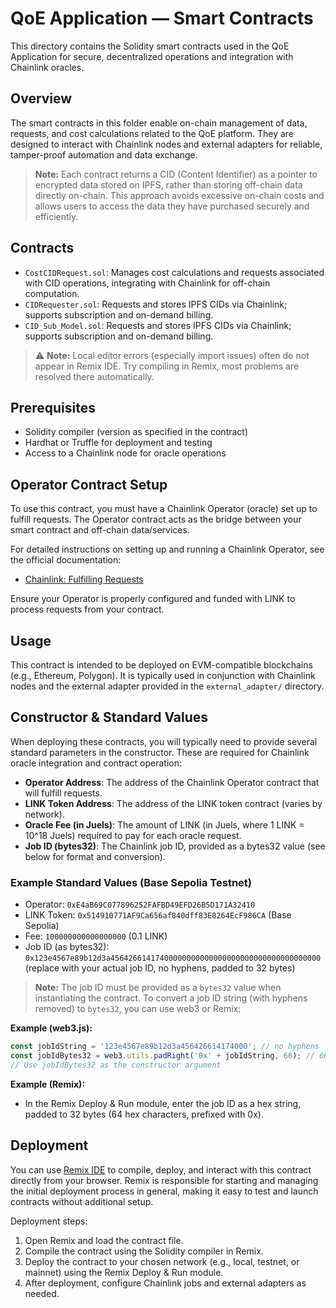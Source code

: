 # QoE Application — Smart Contracts

This directory contains the Solidity smart contracts used in the QoE Application for secure, decentralized operations and integration with Chainlink oracles.

## Overview

The smart contracts in this folder enable on-chain management of data, requests, and cost calculations related to the QoE platform. They are designed to interact with Chainlink nodes and external adapters for reliable, tamper-proof automation and data exchange.

> **Note:** Each contract returns a CID (Content Identifier) as a pointer to encrypted data stored on IPFS, rather than storing off-chain data directly on-chain. This approach avoids excessive on-chain costs and allows users to access the data they have purchased securely and efficiently.

## Contracts

- `CostCIDRequest.sol`: Manages cost calculations and requests associated with CID operations, integrating with Chainlink for off-chain computation.
- `CIDRequester.sol`: Requests and stores IPFS CIDs via Chainlink; supports subscription and on-demand billing.
- `CID_Sub_Model.sol`: Requests and stores IPFS CIDs via Chainlink; supports subscription and on-demand billing.

> ⚠️ **Note:** Local editor errors (especially import issues) often do not appear in Remix IDE. Try compiling in Remix, most problems are resolved there automatically.

## Prerequisites

- Solidity compiler (version as specified in the contract)
- Hardhat or Truffle for deployment and testing
- Access to a Chainlink node for oracle operations

## Operator Contract Setup

To use this contract, you must have a Chainlink Operator (oracle) set up to fulfill requests. The Operator contract acts as the bridge between your smart contract and off-chain data/services.

For detailed instructions on setting up and running a Chainlink Operator, see the official documentation:

- [Chainlink: Fulfilling Requests](https://docs.chain.link/chainlink-nodes/v1/fulfilling-requests)

Ensure your Operator is properly configured and funded with LINK to process requests from your contract.

## Usage

This contract is intended to be deployed on EVM-compatible blockchains (e.g., Ethereum, Polygon). It is typically used in conjunction with Chainlink nodes and the external adapter provided in the `external_adapter/` directory.

## Constructor & Standard Values

When deploying these contracts, you will typically need to provide several standard parameters in the constructor. These are required for Chainlink oracle integration and contract operation:

- **Operator Address**: The address of the Chainlink Operator contract that will fulfill requests.
- **LINK Token Address**: The address of the LINK token contract (varies by network).
- **Oracle Fee (in Juels)**: The amount of LINK (in Juels, where 1 LINK = 10^18 Juels) required to pay for each oracle request.
- **Job ID (bytes32)**: The Chainlink job ID, provided as a bytes32 value (see below for format and conversion).

### Example Standard Values (Base Sepolia Testnet)

- Operator: `0xE4aB69C077896252FAFBD49EFD26B5D171A32410`
- LINK Token: `0x514910771AF9Ca656af840dff83E8264EcF986CA` (Base Sepolia)
- Fee: `100000000000000000` (0.1 LINK)
- Job ID (as bytes32): `0x123e4567e89b12d3a45642661417400000000000000000000000000000000000` (replace with your actual job ID, no hyphens, padded to 32 bytes)

> **Note:** The job ID must be provided as a `bytes32` value when instantiating the contract. To convert a job ID string (with hyphens removed) to `bytes32`, you can use web3 or Remix:

**Example (web3.js):**

```js
const jobIdString = '123e4567e89b12d3a456426614174000'; // no hyphens
const jobIdBytes32 = web3.utils.padRight('0x' + jobIdString, 66); // 66 chars for 0x + 64 hex digits
// Use jobIdBytes32 as the constructor argument
```

**Example (Remix):**

- In the Remix Deploy & Run module, enter the job ID as a hex string, padded to 32 bytes (64 hex characters, prefixed with 0x).

## Deployment

You can use [Remix IDE](https://remix.ethereum.org/) to compile, deploy, and interact with this contract directly from your browser. Remix is responsible for starting and managing the initial deployment process in general, making it easy to test and launch contracts without additional setup.

Deployment steps:

1. Open Remix and load the contract file.
2. Compile the contract using the Solidity compiler in Remix.
3. Deploy the contract to your chosen network (e.g., local, testnet, or mainnet) using the Remix Deploy & Run module.
4. After deployment, configure Chainlink jobs and external adapters as needed.
